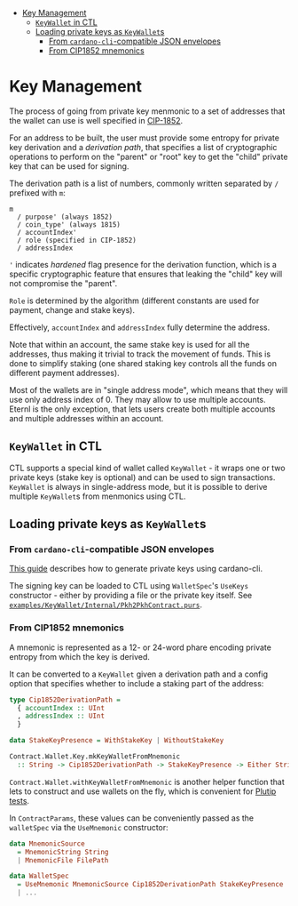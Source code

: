 <!-- START doctoc generated TOC please keep comment here to allow auto update -->
<!-- DON'T EDIT THIS SECTION, INSTEAD RE-RUN doctoc TO UPDATE -->

- [Key Management](#key-management)
  - [`KeyWallet` in CTL](#keywallet-in-ctl)
  - [Loading private keys as `KeyWallet`s](#loading-private-keys-as-keywallets)
    - [From `cardano-cli`-compatible JSON envelopes](#from-cardano-cli-compatible-json-envelopes)
    - [From CIP1852 mnemonics](#from-cip1852-mnemonics)

<!-- END doctoc generated TOC please keep comment here to allow auto update -->

# Key Management

The process of going from private key menmonic to a set of addresses that the wallet can use is well specified in [CIP-1852](https://cips.cardano.org/cip/CIP-1852/).

For an address to be built, the user must provide some entropy for private key derivation and a *derivation path*, that specifies a list of cryptographic operations to perform on the "parent" or "root" key to get the "child" private key that can be used for signing.

The derivation path is a list of numbers, commonly written separated by `/` prefixed with `m`:

```
m
  / purpose' (always 1852)
  / coin_type' (always 1815)
  / accountIndex'
  / role (specified in CIP-1852)
  / addressIndex
```

`'` indicates *hardened* flag presence for the derivation function, which is a specific cryptographic feature that ensures that leaking the "child" key will not compromise the "parent".

`Role` is determined by the algorithm (different constants are used for payment, change and stake keys).

Effectively, `accountIndex` and `addressIndex` fully determine the address.

Note that within an account, the same stake key is used for all the addresses, thus making it trivial to track the movement of funds. This is done to simplify staking (one shared staking key controls all the funds on different payment addresses).

Most of the wallets are in "single address mode", which means that they will use only address index of 0. They may allow to use multiple accounts. Eternl is the only exception, that lets users create both multiple accounts and multiple addresses within an account.

## `KeyWallet` in CTL

CTL supports a special kind of wallet called `KeyWallet` - it wraps one or two private keys (stake key is optional) and can be used to sign transactions. `KeyWallet` is always in single-address mode, but it is possible to derive multiple `KeyWallet`s from menmonics using CTL.

## Loading private keys as `KeyWallet`s

### From `cardano-cli`-compatible JSON envelopes

[This guide](https://developers.cardano.org/docs/stake-pool-course/handbook/keys-addresses/) describes how to generate private keys using cardano-cli.

The signing key can be loaded to CTL using `WalletSpec`'s `UseKeys` constructor - either by providing a file or the private key itself. See [`examples/KeyWallet/Internal/Pkh2PkhContract.purs`](../examples/KeyWallet/Internal/Pkh2PkhContract.purs#L49).

### From CIP1852 mnemonics

A mnemonic is represented as a 12- or 24-word phare encoding private entropy from which the key is derived.

It can be converted to a `KeyWallet` given a derivation path and a config option that specifies whether to include a staking part of the address:

```purescript
type Cip1852DerivationPath =
  { accountIndex :: UInt
  , addressIndex :: UInt
  }

data StakeKeyPresence = WithStakeKey | WithoutStakeKey

Contract.Wallet.Key.mkKeyWalletFromMnemonic
  :: String -> Cip1852DerivationPath -> StakeKeyPresence -> Either String KeyWallet
```

`Contract.Wallet.withKeyWalletFromMnemonic` is another helper function that lets to construct and use wallets on the fly, which is convenient for [Plutip tests](./plutip-testing.md).

In `ContractParams`, these values can be conveniently passed as the `walletSpec` via the `UseMnemonic` constructor:

```purescript
data MnemonicSource
  = MnemonicString String
  | MnemonicFile FilePath

data WalletSpec
  = UseMnemonic MnemonicSource Cip1852DerivationPath StakeKeyPresence
  | ...
```
